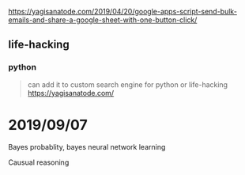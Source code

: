 https://yagisanatode.com/2019/04/20/google-apps-script-send-bulk-emails-and-share-a-google-sheet-with-one-button-click/


## life-hacking

### python
> can add it to custom search engine for python or life-hacking
https://yagisanatode.com/






# 2019/09/07

Bayes probablity,  bayes neural network learning

Causual reasoning
